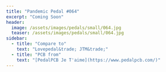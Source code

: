 ```yaml
---
title: "Pandemic Pedal #064"
excerpt: "Coming Soon"
header:
  image: /assets/images/pedals/small/064.jpg
  teaser: /assets/images/pedals/small/064.jpg
sidebar:
  - title: "Compare to"
    text: "Lovepedal&trade; JTM&trade;"
  - title: "PCB from"
    text: "[PedalPCB Je T'aime](https://www.pedalpcb.com/)"
---
```



